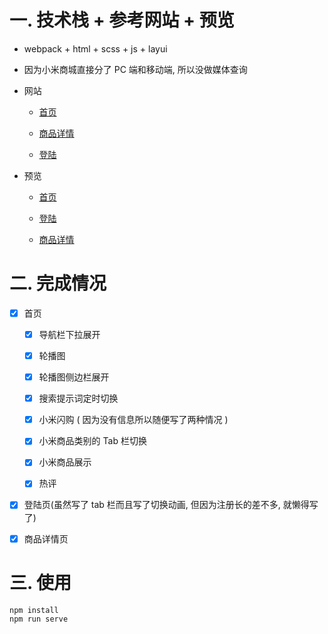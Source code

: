 # 一. 技术栈 + 参考网站 + 预览

- webpack + html + scss + js + layui

- 因为小米商城直接分了 PC 端和移动端, 所以没做媒体查询

- 网站

  - [首页](https://www.mi.com/html/index.html)

  - [商品详情](https://www.mi.com/shop/buy/detail?product_id=16536&selected=16536&pClass=p)

  - [登陆](https://account.xiaomi.com/fe/service/login/password?_qrsize=180&sid=mi_eshop&qs=%253Fcallback%253Dhttp%25253A%25252F%25252Forder.mi.com%25252Flogin%25252Fcallback%25253Ffollowup%25253Dhttps%2525253A%2525252F%2525252Fwww.mi.com%2525252Fhtml%2525252Findex.html%252526sign%25253DNDdlM2NlOWE1ZDQ3OTkzYzEyMTAwYzkyZmJiOWM2MWRhODQyYmRiNQ%25252C%25252C%2526sid%253Dmi_eshop%2526_qrsize%253D180&callback=http%3A%2F%2Forder.mi.com%2Flogin%2Fcallback%3Ffollowup%3Dhttps%253A%252F%252Fwww.mi.com%252Fhtml%252Findex.html%26sign%3DNDdlM2NlOWE1ZDQ3OTkzYzEyMTAwYzkyZmJiOWM2MWRhODQyYmRiNQ%2C%2C&_sign=6QDyDJ2UK9XUMolQwYhGpiS8L7U%3D&serviceParam=%7B%22checkSafePhone%22%3Afalse%2C%22checkSafeAddress%22%3Afalse%2C%22lsrp_score%22%3A0.0%7D&showActiveX=false&theme=&needTheme=false&bizDeviceType=&_locale=zh_CN)

- 预览

  - [首页](https://luminaqaq.github.io/XiaomiStore_html/)

  - [登陆](https://luminaqaq.github.io/XiaomiStore_html/login.html)

  - [商品详情](https://luminaqaq.github.io/XiaomiStore_html/goodsDetails.html.html)

# 二. 完成情况

- [x] 首页

  - [x] 导航栏下拉展开

  - [x] 轮播图

  - [x] 轮播图侧边栏展开

  - [x] 搜索提示词定时切换

  - [x] 小米闪购 ( 因为没有信息所以随便写了两种情况 )

  - [x] 小米商品类别的 Tab 栏切换

  - [x] 小米商品展示

  - [x] 热评

- [x] 登陆页(虽然写了 tab 栏而且写了切换动画, 但因为注册长的差不多, 就懒得写了)

- [x] 商品详情页

# 三. 使用

```js
npm install
npm run serve
```
